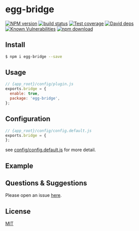 # egg-bridge

[![NPM version][npm-image]][npm-url]
[![build status][travis-image]][travis-url]
[![Test coverage][codecov-image]][codecov-url]
[![David deps][david-image]][david-url]
[![Known Vulnerabilities][snyk-image]][snyk-url]
[![npm download][download-image]][download-url]

[npm-image]: https://img.shields.io/npm/v/egg-bridge.svg?style=flat-square
[npm-url]: https://npmjs.org/package/egg-bridge
[travis-image]: https://img.shields.io/travis/eggjs/egg-bridge.svg?style=flat-square
[travis-url]: https://travis-ci.org/eggjs/egg-bridge
[codecov-image]: https://img.shields.io/codecov/c/github/eggjs/egg-bridge.svg?style=flat-square
[codecov-url]: https://codecov.io/github/eggjs/egg-bridge?branch=master
[david-image]: https://img.shields.io/david/eggjs/egg-bridge.svg?style=flat-square
[david-url]: https://david-dm.org/eggjs/egg-bridge
[snyk-image]: https://snyk.io/test/npm/egg-bridge/badge.svg?style=flat-square
[snyk-url]: https://snyk.io/test/npm/egg-bridge
[download-image]: https://img.shields.io/npm/dm/egg-bridge.svg?style=flat-square
[download-url]: https://npmjs.org/package/egg-bridge

<!--
Description here.
-->

## Install

```bash
$ npm i egg-bridge --save
```

## Usage

```js
// {app_root}/config/plugin.js
exports.bridge = {
  enable: true,
  package: 'egg-bridge',
};
```

## Configuration

```js
// {app_root}/config/config.default.js
exports.bridge = {
};
```

see [config/config.default.js](config/config.default.js) for more detail.

## Example

<!-- example here -->

## Questions & Suggestions

Please open an issue [here](https://github.com/eggjs/egg/issues).

## License

[MIT](LICENSE)
